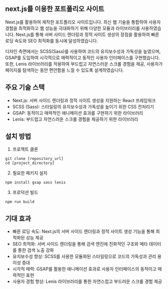 ## next.js를 이용한 포트폴리오 사이트

Next.js를 활용하여 제작한 포트폴리오 사이트입니다.
최신 웹 기술을 통합하여 사용자 경험을 최적화하고 웹 성능을 극대화하기 위해 다양한 모듈과 라이브러리를 사용하였습니다.
Next.js를 통해 서버 사이드 렌더링과 정적 사이트 생성의 장점을 활용하여 빠른 로딩 속도와 SEO 최적화를 동시에 달성하였습니다.

디자인 측면에서는 SCSS(Sass)를 사용하여 코드의 유지보수성과 가독성을 높였으며,
GSAP를 도입하여 시각적으로 매력적이고 동적인 사용자 인터페이스를 구현했습니다.
또한, Lenis 라이브러리를 적용하여 부드럽고 자연스러운 스크롤 경험을 제공,
사용자가 페이지를 탐색하는 동안 편안함을 느낄 수 있도록 설계하였습니다.

## 주요 기술 스택

- Next.js: 서버 사이드 렌더링과 정적 사이트 생성을 지원하는 React 프레임워크
- SCSS (Sass): 스타일링의 유지보수성과 가독성을 높이기 위한 CSS 전처리기
- GSAP: 동적이고 매력적인 애니메이션 효과를 구현하기 위한 라이브러리
- Lenis: 부드럽고 자연스러운 스크롤 경험을 제공하기 위한 라이브러리

## 설치 방법

1.  프로젝트 클론

```
git clone [repository_url]
cd [project_directory]
```

2.  필요한 패키지 설치

```
npm install gsap sass lenis
```

3.  프로덕션 빌드

```
npm run build
```

## 기대 효과

- 빠른 로딩 속도: Next.js의 서버 사이드 렌더링과 정적 사이트 생성 기능을 통해 최적화된 성능 제공
- SEO 최적화: 서버 사이드 렌더링을 통해 검색 엔진에 친화적인 구조와 메타 데이터를 통한 검색 노출 강화
- 유지보수성 향상: SCSS를 사용한 모듈화된 스타일링으로 코드의 가독성과 관리 용이성 증대
- 시각적 매력: GSAP를 활용한 애니메이션 효과로 사용자 인터페이스의 동적이고 매력적인 표현
- 사용자 경험 향상: Lenis 라이브러리를 통한 자연스럽고 부드러운 스크롤 경험 제공
